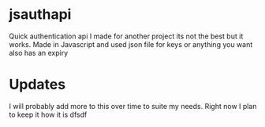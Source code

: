 # jsauthapi
Quick authentication api I made for another project its not the best but it works. Made in Javascript and used json file for keys or anything you want also has an expiry

# Updates
I will probably add more to this over time to suite my needs. Right now I plan to keep it how it is
dfsdf
